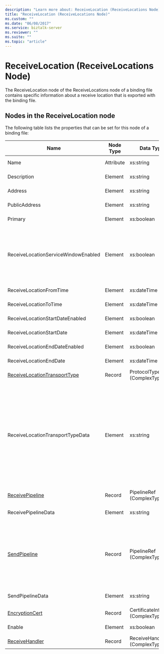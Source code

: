 ```yaml
---
description: "Learn more about: ReceiveLocation (ReceiveLocations Node)"
title: "ReceiveLocation (ReceiveLocations Node)"
ms.custom: ""
ms.date: "06/08/2017"
ms.service: biztalk-server
ms.reviewer: ""
ms.suite: ""
ms.topic: "article"
---
```

# ReceiveLocation (ReceiveLocations Node)
The ReceiveLocation node of the ReceiveLocations node of a binding file contains specific information about a receive location that is exported with the binding file.  

## Nodes in the ReceiveLocation node  
 The following table lists the properties that can be set for this node of a binding file:  


|                                           **Name**                                           | **Node Type** |          **Data Type**          |                                                                                                                                                                                                       **Description**                                                                                                                                                                                                        | **Restrictions** |                                                                                                                         **Comments**                                                                                                                          |
|----------------------------------------------------------------------------------------------|---------------|---------------------------------|------------------------------------------------------------------------------------------------------------------------------------------------------------------------------------------------------------------------------------------------------------------------------------------------------------------------------------------------------------------------------------------------------------------------------|------------------|---------------------------------------------------------------------------------------------------------------------------------------------------------------------------------------------------------------------------------------------------------------|
|                                             Name                                             |   Attribute   |            xs:string            |                                                                                                                                                                                         Specifies the name of the receive location.                                                                                                                                                                                          |   Not required   |                                                                                                                     Default value: empty                                                                                                                      |
|                                         Description                                          |    Element    |            xs:string            |                                                                                                                                                                                      Specifies a description for the receive location.                                                                                                                                                                                       |     Required     |                                                                                                                     Default value: empty                                                                                                                      |
|                                           Address                                            |    Element    |            xs:string            |                                                                                                                                                                                        Specifies the address of the receive location.                                                                                                                                                                                        |     Required     |                                                                                                                     Default value: empty                                                                                                                      |
|                                        PublicAddress                                         |    Element    |            xs:string            |                                                                                                                                                                                    Specifies the public address of the receive location.                                                                                                                                                                                     |   Not required   |                                                                                                                     Default value: empty                                                                                                                      |
|                                           Primary                                            |    Element    |           xs:boolean            |                                                                                                                                                                                      Specifies whether the receive location is primary.                                                                                                                                                                                      |     Required     |                                                                                                                      Default value: none                                                                                                                      |
|                             ReceiveLocationServiceWindowEnabled                              |    Element    |           xs:boolean            |                                                                                                                                                                                       Specifies whether the service window is enabled.                                                                                                                                                                                       |     Required     |                                                                       Default value: none<br /><br /> Specify **true** if the service window is enabled; otherwise, specify **false.**                                                                        |
|                                   ReceiveLocationFromTime                                    |    Element    |           xs:dateTime           |                                                                                                                                                                                       Specifies the start time of the service window.                                                                                                                                                                                        |     Required     |                                                                                                                      Default value: none                                                                                                                      |
|                                    ReceiveLocationToTime                                     |    Element    |           xs:dateTime           |                                                                                                                                                                                        Specifies the end time of the service window.                                                                                                                                                                                         |     Required     |                                                                                                                      Default value: none                                                                                                                      |
|                               ReceiveLocationStartDateEnabled                                |    Element    |           xs:boolean            |                                                                                                                                                                             Specifies whether the start date for the service window is enabled.                                                                                                                                                                              |     Required     |                                                                                                                      Default value: none                                                                                                                      |
|                                   ReceiveLocationStartDate                                   |    Element    |           xs:dateTime           |                                                                                                                                                                                       Specifies the start date of the service window.                                                                                                                                                                                        |     Required     |                                                                                                                      Default value: none                                                                                                                      |
|                                ReceiveLocationEndDateEnabled                                 |    Element    |           xs:boolean            |                                                                                                                                                                              Specifies whether the end date for the service window is enabled.                                                                                                                                                                               |     Required     |                                                                                                                      Default value: none                                                                                                                      |
|                                    ReceiveLocationEndDate                                    |    Element    |           xs:dateTime           |                                                                                                                                                                                        Specifies the end date of the service window.                                                                                                                                                                                         |     Required     |                                                                                                                      Default value: none                                                                                                                      |
| [ReceiveLocationTransportType](../core/receivelocationtransporttype-receivelocation-node.md) |    Record     |   ProtocolType (ComplexType)    |                                                                                                                                                                                    Specifies the transport type for this receive location                                                                                                                                                                                    |     Required     |                                                                                                                      Default value: none                                                                                                                      |
|                               ReceiveLocationTransportTypeData                               |    Element    |            xs:string            |                                                                                                                                                                              Specifies the transport type properties for the receive location.                                                                                                                                                                               |   Not required   | Default value: empty<br /><br /> See [Configuration Properties for Integrated BizTalk Adapters](../core/configuration-properties-for-integrated-biztalk-adapters.md) for adapter specific information about the properties that can be stored in this string. |
|              [ReceivePipeline](../core/receivepipeline-receivelocation-node.md)              |    Record     |    PipelineRef (ComplexType)    |                                                                                                                                                                                   Specifies the receive pipeline for the receive location.                                                                                                                                                                                   |     Required     |                                                                                                                      Default value: none                                                                                                                      |
|                                     ReceivePipelineData                                      |    Element    |            xs:string            |                                                                                                                                                             Specifies the custom configuration specific to the receive pipeline used for this receive location.                                                                                                                                                              |     Required     |                                                                                                                     Default value: empty                                                                                                                      |
|                 [SendPipeline](../core/sendpipeline-receivelocation-node.md)                 |    Record     |    PipelineRef (ComplexType)    | Specifies the send pipeline for a two way receive location. **Note:**  In [!INCLUDE[btsBizTalkServerNoVersion](../includes/btsbiztalkservernoversion-md.md)] send pipelines for two-way receives are specified at the receive location rather than at the receive port. Unless otherwise specified in the binding file, a receive location will automatically inherit the send pipeline from the receive port it belongs to. |     Required     |                                                                                                                      Default value: none                                                                                                                      |
|                                       SendPipelineData                                       |    Element    |            xs:string            |                                                                                                                                                               Specifies the custom configuration specific to the send pipeline used for this receive location.                                                                                                                                                               |     Required     |                                                                                                                     Default value: empty                                                                                                                      |
|               [EncryptionCert](../core/encryptioncert-receivelocation-node.md)               |    Record     |  CertificateInfo (ComplexType)  |                                                                                                                                                                          Specifies the encryption certificate associated with the receive location.                                                                                                                                                                          |   Not required   |                                                                                                                      Default value: none                                                                                                                      |
|                                            Enable                                            |    Element    |           xs:boolean            |                                                                                                                                                                                  Specifies whether the receive location is enabled or not.                                                                                                                                                                                   |     Required     |                                                                                                                      Default value: none                                                                                                                      |
|               [ReceiveHandler](../core/receivehandler-receivelocation-node.md)               |    Record     | ReceiveHandlerRef (ComplexType) |                                                                                                                                                                               Specifies the receive handler to use for this receive location.                                                                                                                                                                                |   Not required   |                                                                                                                      Default value: none                                                                                                                      |


